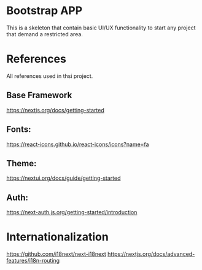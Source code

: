 # Bootstrap APP
This is a skeleton that contain basic UI/UX functionality to start any project that demand a restricted area. 

# References
All references used in thsi project.
## Base Framework
https://nextjs.org/docs/getting-started
## Fonts:
 https://react-icons.github.io/react-icons/icons?name=fa
## Theme:
https://nextui.org/docs/guide/getting-started
## Auth:
https://next-auth.js.org/getting-started/introduction

# Internationalization
https://github.com/i18next/next-i18next
https://nextjs.org/docs/advanced-features/i18n-routing